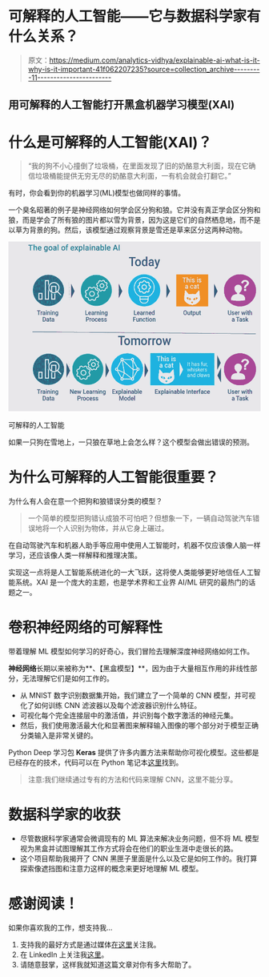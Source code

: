 # 可解释的人工智能——它与数据科学家有什么关系？

> 原文：<https://medium.com/analytics-vidhya/explainable-ai-what-is-it-why-is-it-important-41f062207235?source=collection_archive---------11----------------------->

## 用可解释的人工智能打开黑盒机器学习模型(XAI)

# 什么是可解释的人工智能(XAI)？

> “我的狗不小心撞倒了垃圾桶，在里面发现了旧的奶酪意大利面，现在它确信垃圾桶能提供无穷无尽的奶酪意大利面，一有机会就会打翻它。”

有时，你会看到你的机器学习(ML)模型也做同样的事情。

一个臭名昭著的例子是神经网络如何学会区分狗和狼。它并没有真正学会区分狗和狼，而是学会了所有狼的图片都以雪为背景，因为这是它们的自然栖息地，而不是以草为背景的狗。然后，该模型通过观察背景是雪还是草来区分这两种动物。

![](img/b61a4878c2814f34b1e6bd27d34f32b3.png)

可解释的人工智能

如果一只狗在雪地上，一只狼在草地上会怎么样？这个模型会做出错误的预测。

# 为什么可解释的人工智能很重要？

为什么有人会在意一个把狗和狼错误分类的模型？

> 一个简单的模型把狗错认成狼不可怕吧？但想象一下，一辆自动驾驶汽车错误地将一个人识别为物体，并从它身上碾过。

在自动驾驶汽车和机器人助手等应用中使用人工智能时，机器不仅应该像人脑一样学习，还应该像人类一样解释和推理决策。

实现这一点将是人工智能系统进化的一大飞跃，这将使人类能够更好地信任人工智能系统。XAI 是一个庞大的主题，也是学术界和工业界 AI/ML 研究的最热门的话题之一。

# 卷积神经网络的可解释性

带着理解 ML 模型如何学习的好奇心，我们冒险去理解深度神经网络如何工作。

**神经网络**长期以来被称为**、【黑盒模型】**，因为由于大量相互作用的非线性部分，无法理解它们是如何工作的。

*   从 MNIST 数字识别数据集开始，我们建立了一个简单的 CNN 模型，并可视化了如何训练 CNN 滤波器以及每个滤波器识别什么特征。
*   可视化每个完全连接层中的激活值，并识别每个数字激活的神经元集。
*   然后，我们使用激活最大化和显著图来解释输入图像的哪个部分对于模型正确分类输入是非常关键的。

Python Deep 学习包 **Keras** 提供了许多内置方法来帮助你可视化模型。这些都是已经存在的技术，代码可以在 Python 笔记本[这里](https://github.com/vinodhini8694/Visualizing-CNN-Filters-and-HiddenLayerActivations)找到。

> 注意:我们继续通过专有的方法和代码来理解 CNN，这里不能分享。

# 数据科学家的收获

*   尽管数据科学家通常会微调现有的 ML 算法来解决业务问题，但不将 ML 模型视为黑盒并试图理解其工作方式将会在他们的职业生涯中走很长的路。
*   这个项目帮助我揭开了 CNN 黑匣子里面是什么以及它是如何工作的。我打算探索像遮挡图和注意力这样的概念来更好地理解 ML 模型。

# 感谢阅读！

如果你喜欢我的工作，想支持我…

1.  支持我的最好方式是通过媒体[在这里](/@vinodhini.sd)关注我。
2.  在 LinkedIn 上关注我[这里](https://www.linkedin.com/in/vinodhinisd/)。
3.  请随意鼓掌，这样我就知道这篇文章对你有多大帮助了。